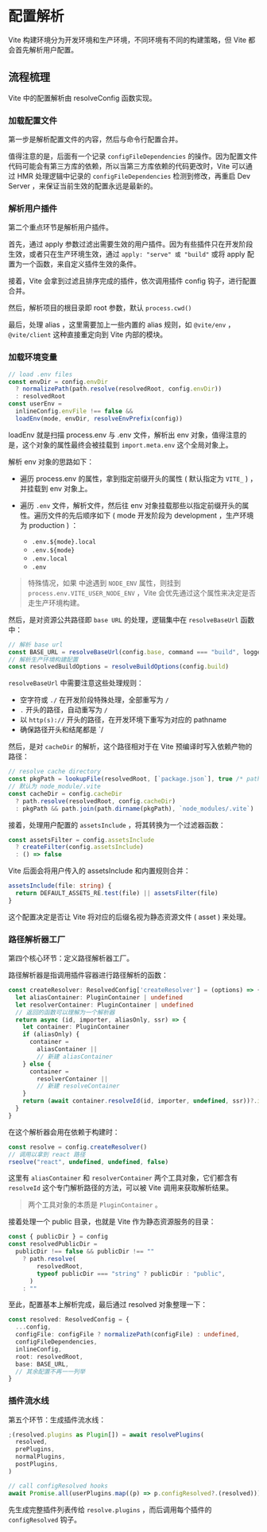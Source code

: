 # 配置解析

Vite 构建环境分为开发环境和生产环境，不同环境有不同的构建策略，但 Vite 都会首先解析用户配置。

## 流程梳理

Vite 中的配置解析由 resolveConfig 函数实现。

### 加载配置文件

第一步是解析配置文件的内容，然后与命令行配置合并。

值得注意的是，后面有一个记录 `configFileDependencies` 的操作。因为配置文件代码可能会有第三方库的依赖，所以当第三方库依赖的代码更改时，Vite 可以通过 HMR 处理逻辑中记录的 `configFileDependencies` 检测到修改，再重启 Dev Server ，来保证当前生效的配置永远是最新的。

### 解析用户插件

第二个重点环节是解析用户插件。

首先，通过 apply 参数过滤出需要生效的用户插件。因为有些插件只在开发阶段生效，或者只在生产环境生效，通过 `apply: "serve" 或 "build"` 或将 apply 配置为一个函数，来自定义插件生效的条件。

接着，Vite 会拿到过滤且排序完成的插件，依次调用插件 config 钩子，进行配置合并。

然后，解析项目的根目录即 root 参数，默认 `process.cwd()`

最后，处理 alias ，这里需要加上一些内置的 alias 规则，如 `@vite/env` ，`@vite/client` 这种直接重定向到 Vite 内部的模块。

### 加载环境变量

```ts
// load .env files
const envDir = config.envDir
  ? normalizePath(path.resolve(resolvedRoot, config.envDir))
  : resolvedRoot
const userEnv =
  inlineConfig.envFile !== false &&
  loadEnv(mode, envDir, resolveEnvPrefix(config))
```

loadEnv 就是扫描 process.env 与 .env 文件，解析出 env 对象，值得注意的是，这个对象的属性最终会被挂载到 `import.meta.env` 这个全局对象上。

解析 env 对象的思路如下：

- 遍历 process.env 的属性，拿到指定前缀开头的属性 ( 默认指定为 `VITE_` ) ，并挂载到 env 对象上。
- 遍历 `.env` 文件，解析文件，然后往 env 对象挂载那些以指定前缀开头的属性。遍历文件的先后顺序如下 ( mode 开发阶段为 development ，生产环境为 production ) ：

  - `.env.${mode}.local`
  - `.env.${mode}`
  - `.env.local`
  - `.env`

> 特殊情况，如果 中途遇到 `NODE_ENV` 属性，则挂到 `process.env.VITE_USER_NODE_ENV` ，Vite 会优先通过这个属性来决定是否走生产环境构建。

然后，是对资源公共路径即 `base URL` 的处理，逻辑集中在 `resolveBaseUrl` 函数中：

```ts
// 解析 base url
const BASE_URL = resolveBaseUrl(config.base, command === "build", logger)
// 解析生产环境构建配置
const resolvedBuildOptions = resolveBuildOptions(config.build)
```

`resolveBaseUrl` 中需要注意这些处理规则：

- 空字符或 `./` 在开发阶段特殊处理，全部重写为 `/`
- `.` 开头的路径，自动重写为 `/`
- 以 `http(s)://` 开头的路径，在开发环境下重写为对应的 pathname
- 确保路径开头和结尾都是 `/

然后，是对 `cacheDir` 的解析，这个路径相对于在 Vite 预编译时写入依赖产物的路径：

```ts
// resolve cache directory
const pkgPath = lookupFile(resolvedRoot, [`package.json`], true /* pathOnly */)
// 默认为 node_module/.vite
const cacheDir = config.cacheDir
  ? path.resolve(resolvedRoot, config.cacheDir)
  : pkgPath && path.join(path.dirname(pkgPath), `node_modules/.vite`)
```

接着，处理用户配置的 `assetsInclude` ，将其转换为一个过滤器函数：

```ts
const assetsFilter = config.assetsInclude
  ? createFilter(config.assetsInclude)
  : () => false
```

Vite 后面会将用户传入的 assetsInclude 和内置规则合并：

```ts
assetsInclude(file: string) {
  return DEFAULT_ASSETS_RE.test(file) || assetsFilter(file)
}
```

这个配置决定是否让 Vite 将对应的后缀名视为静态资源文件 ( asset ) 来处理。

### 路径解析器工厂

第四个核心环节：定义路径解析器工厂。

路径解析器是指调用插件容器进行路径解析的函数：

```ts
const createResolver: ResolvedConfig['createResolver'] = (options) => {
  let aliasContainer: PluginContainer | undefined
  let resolverContainer: PluginContainer | undefined
  // 返回的函数可以理解为一个解析器
  return async (id, importer, aliasOnly, ssr) => {
    let container: PluginContainer
    if (aliasOnly) {
      container =
        aliasContainer ||
        // 新建 aliasContainer
    } else {
      container =
        resolverContainer ||
        // 新建 resolveContainer
    }
    return (await container.resolveId(id, importer, undefined, ssr))?.id
  }
}
```

在这个解析器会用在依赖于构建时：

```ts
const resolve = config.createResolver()
// 调用以拿到 react 路径
rseolve("react", undefined, undefined, false)
```

这里有 `aliasContainer` 和 `resolverContainer` 两个工具对象，它们都含有 `resolveId` 这个专门解析路径的方法，可以被 Vite 调用来获取解析结果。

> 两个工具对象的本质是 `PluginContainer` 。

接着处理一个 public 目录，也就是 Vite 作为静态资源服务的目录：

```ts
const { publicDir } = config
const resolvedPublicDir =
  publicDir !== false && publicDir !== ""
    ? path.resolve(
        resolvedRoot,
        typeof publicDir === "string" ? publicDir : "public",
      )
    : ""
```

至此，配置基本上解析完成，最后通过 resolved 对象整理一下：

```ts
const resolved: ResolvedConfig = {
  ...config,
  configFile: configFile ? normalizePath(configFile) : undefined,
  configFileDependencies,
  inlineConfig,
  root: resolvedRoot,
  base: BASE_URL,
  // 其余配置不再一一列举
}
```

### 插件流水线

第五个环节：生成插件流水线：

```ts
;(resolved.plugins as Plugin[]) = await resolvePlugins(
  resolved,
  prePlugins,
  normalPlugins,
  postPlugins,
)

// call configResolved hooks
await Promise.all(userPlugins.map((p) => p.configResolved?.(resolved)))
```

先生成完整插件列表传给 `resolve.plugins` ，而后调用每个插件的 `configResolved` 钩子。
